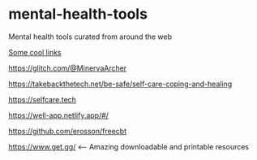 # mental-health-tools
Mental health tools curated from around the web


<u>Some cool links</u>

https://glitch.com/@MinervaArcher

https://takebackthetech.net/be-safe/self-care-coping-and-healing

https://selfcare.tech

https://well-app.netlify.app/#/

https://github.com/erosson/freecbt

https://www.get.gg/  <-- Amazing downloadable and printable resources

